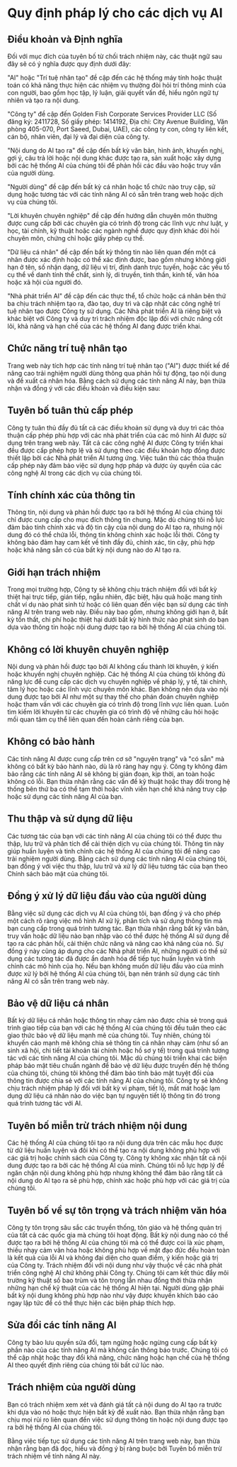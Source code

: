 # Quy định pháp lý cho các dịch vụ AI

## Điều khoản và Định nghĩa

Đối với mục đích của tuyên bố từ chối trách nhiệm này, các thuật ngữ sau đây sẽ có ý nghĩa được quy định dưới đây:

"AI" hoặc "Trí tuệ nhân tạo" đề cập đến các hệ thống máy tính hoặc thuật toán có khả năng thực hiện các nhiệm vụ thường đòi hỏi trí thông minh của con người, bao gồm học tập, lý luận, giải quyết vấn đề, hiểu ngôn ngữ tự nhiên và tạo ra nội dung.

"Công ty" đề cập đến Golden Fish Corporate Services Provider LLC (Số đăng ký: 2411728, Số giấy phép: 1414192, Địa chỉ: City Avenue Building, Văn phòng 405-070, Port Saeed, Dubai, UAE), các công ty con, công ty liên kết, cán bộ, nhân viên, đại lý và đại diện của công ty.

"Nội dung do AI tạo ra" đề cập đến bất kỳ văn bản, hình ảnh, khuyến nghị, gợi ý, câu trả lời hoặc nội dung khác được tạo ra, sản xuất hoặc xây dựng bởi các hệ thống AI của chúng tôi để phản hồi các đầu vào hoặc truy vấn của người dùng.

"Người dùng" đề cập đến bất kỳ cá nhân hoặc tổ chức nào truy cập, sử dụng hoặc tương tác với các tính năng AI có sẵn trên trang web hoặc dịch vụ của chúng tôi.

"Lời khuyên chuyên nghiệp" đề cập đến hướng dẫn chuyên môn thường được cung cấp bởi các chuyên gia có trình độ trong các lĩnh vực như luật, y học, tài chính, kỹ thuật hoặc các ngành nghề được quy định khác đòi hỏi chuyên môn, chứng chỉ hoặc giấy phép cụ thể.

"Dữ liệu cá nhân" đề cập đến bất kỳ thông tin nào liên quan đến một cá nhân được xác định hoặc có thể xác định được, bao gồm nhưng không giới hạn ở tên, số nhận dạng, dữ liệu vị trí, định danh trực tuyến, hoặc các yếu tố cụ thể về danh tính thể chất, sinh lý, di truyền, tinh thần, kinh tế, văn hóa hoặc xã hội của người đó.

"Nhà phát triển AI" đề cập đến các thực thể, tổ chức hoặc cá nhân bên thứ ba chịu trách nhiệm tạo ra, đào tạo, duy trì và cập nhật các công nghệ trí tuệ nhân tạo được Công ty sử dụng. Các Nhà phát triển AI là riêng biệt và khác biệt với Công ty và duy trì trách nhiệm độc lập đối với chức năng cốt lõi, khả năng và hạn chế của các hệ thống AI đang được triển khai.

## Chức năng trí tuệ nhân tạo

Trang web này tích hợp các tính năng trí tuệ nhân tạo ("AI") được thiết kế để nâng cao trải nghiệm người dùng thông qua phản hồi tự động, tạo nội dung và đề xuất cá nhân hóa. Bằng cách sử dụng các tính năng AI này, bạn thừa nhận và đồng ý với các điều khoản và điều kiện sau:

## Tuyên bố tuân thủ cấp phép

Công ty tuân thủ đầy đủ tất cả các điều khoản sử dụng và duy trì các thỏa thuận cấp phép phù hợp với các nhà phát triển của các mô hình AI được sử dụng trên trang web này. Tất cả các công nghệ AI được Công ty triển khai đều được cấp phép hợp lệ và sử dụng theo các điều khoản hợp đồng được thiết lập bởi các Nhà phát triển AI tương ứng. Việc tuân thủ các thỏa thuận cấp phép này đảm bảo việc sử dụng hợp pháp và được ủy quyền của các công nghệ AI trong các dịch vụ của chúng tôi.

## Tính chính xác của thông tin

Thông tin, nội dung và phản hồi được tạo ra bởi hệ thống AI của chúng tôi chỉ được cung cấp cho mục đích thông tin chung. Mặc dù chúng tôi nỗ lực đảm bảo tính chính xác và độ tin cậy của nội dung do AI tạo ra, nhưng nội dung đó có thể chứa lỗi, thông tin không chính xác hoặc lỗi thời. Công ty không bảo đảm hay cam kết về tính đầy đủ, chính xác, tin cậy, phù hợp hoặc khả năng sẵn có của bất kỳ nội dung nào do AI tạo ra.

## Giới hạn trách nhiệm

Trong mọi trường hợp, Công ty sẽ không chịu trách nhiệm đối với bất kỳ thiệt hại trực tiếp, gián tiếp, ngẫu nhiên, đặc biệt, hậu quả hoặc mang tính chất ví dụ nào phát sinh từ hoặc có liên quan đến việc bạn sử dụng các tính năng AI trên trang web này. Điều này bao gồm, nhưng không giới hạn ở, bất kỳ tổn thất, chi phí hoặc thiệt hại dưới bất kỳ hình thức nào phát sinh do bạn dựa vào thông tin hoặc nội dung được tạo ra bởi hệ thống AI của chúng tôi.

## Không có lời khuyên chuyên nghiệp

Nội dung và phản hồi được tạo bởi AI không cấu thành lời khuyên, ý kiến hoặc khuyến nghị chuyên nghiệp. Các hệ thống AI của chúng tôi không đủ năng lực để cung cấp các dịch vụ chuyên nghiệp về pháp lý, y tế, tài chính, tâm lý học hoặc các lĩnh vực chuyên môn khác. Bạn không nên dựa vào nội dung được tạo bởi AI như một sự thay thế cho phán đoán chuyên nghiệp hoặc tham vấn với các chuyên gia có trình độ trong lĩnh vực liên quan. Luôn tìm kiếm lời khuyên từ các chuyên gia có trình độ về những câu hỏi hoặc mối quan tâm cụ thể liên quan đến hoàn cảnh riêng của bạn.

## Không có bảo hành

Các tính năng AI được cung cấp trên cơ sở "nguyên trạng" và "có sẵn" mà không có bất kỳ bảo hành nào, dù là rõ ràng hay ngụ ý. Công ty không đảm bảo rằng các tính năng AI sẽ không bị gián đoạn, kịp thời, an toàn hoặc không có lỗi. Bạn thừa nhận rằng các vấn đề kỹ thuật hoặc thay đổi trong hệ thống bên thứ ba có thể tạm thời hoặc vĩnh viễn hạn chế khả năng truy cập hoặc sử dụng các tính năng AI của bạn.

## Thu thập và sử dụng dữ liệu

Các tương tác của bạn với các tính năng AI của chúng tôi có thể được thu thập, lưu trữ và phân tích để cải thiện dịch vụ của chúng tôi. Thông tin này giúp huấn luyện và tinh chỉnh các hệ thống AI của chúng tôi để nâng cao trải nghiệm người dùng. Bằng cách sử dụng các tính năng AI của chúng tôi, bạn đồng ý với việc thu thập, lưu trữ và xử lý dữ liệu tương tác của bạn theo Chính sách bảo mật của chúng tôi.

## Đồng ý xử lý dữ liệu đầu vào của người dùng

Bằng việc sử dụng các dịch vụ AI của chúng tôi, bạn đồng ý và cho phép một cách rõ ràng việc mô hình AI xử lý, phân tích và sử dụng thông tin mà bạn cung cấp trong quá trình tương tác. Bạn thừa nhận rằng bất kỳ văn bản, truy vấn hoặc dữ liệu nào bạn nhập vào có thể được hệ thống AI sử dụng để tạo ra các phản hồi, cải thiện chức năng và nâng cao khả năng của nó. Sự đồng ý này cũng áp dụng cho các Nhà phát triển AI, những người có thể sử dụng các tương tác đã được ẩn danh hóa để tiếp tục huấn luyện và tinh chỉnh các mô hình của họ. Nếu bạn không muốn dữ liệu đầu vào của mình được xử lý bởi hệ thống AI của chúng tôi, bạn nên tránh sử dụng các tính năng AI có sẵn trên trang web này.

## Bảo vệ dữ liệu cá nhân

Bất kỳ dữ liệu cá nhân hoặc thông tin nhạy cảm nào được chia sẻ trong quá trình giao tiếp của bạn với các hệ thống AI của chúng tôi đều tuân theo các giao thức bảo vệ dữ liệu mạnh mẽ của chúng tôi. Tuy nhiên, chúng tôi khuyến cáo mạnh mẽ không chia sẻ thông tin cá nhân nhạy cảm (như số an sinh xã hội, chi tiết tài khoản tài chính hoặc hồ sơ y tế) trong quá trình tương tác với các tính năng AI của chúng tôi. Mặc dù chúng tôi triển khai các biện pháp bảo mật tiêu chuẩn ngành để bảo vệ dữ liệu được truyền đến hệ thống của chúng tôi, chúng tôi không thể đảm bảo tính bảo mật tuyệt đối của thông tin được chia sẻ với các tính năng AI của chúng tôi. Công ty sẽ không chịu trách nhiệm pháp lý đối với bất kỳ vi phạm, tiết lộ, mất mát hoặc lạm dụng dữ liệu cá nhân nào do việc bạn tự nguyện tiết lộ thông tin đó trong quá trình tương tác với AI.

## Tuyên bố miễn trừ trách nhiệm nội dung

Các hệ thống AI của chúng tôi tạo ra nội dung dựa trên các mẫu học được từ dữ liệu huấn luyện và đôi khi có thể tạo ra nội dung không phù hợp với các giá trị hoặc chính sách của Công ty. Công ty không xác nhận tất cả nội dung được tạo ra bởi các hệ thống AI của mình. Chúng tôi nỗ lực hợp lý để ngăn chặn nội dung không phù hợp nhưng không thể đảm bảo rằng tất cả nội dung do AI tạo ra sẽ phù hợp, chính xác hoặc phù hợp với các giá trị của chúng tôi.

## Tuyên bố về sự tôn trọng và trách nhiệm văn hóa

Công ty tôn trọng sâu sắc các truyền thống, tôn giáo và hệ thống quản trị của tất cả các quốc gia mà chúng tôi hoạt động. Bất kỳ nội dung nào có thể được tạo ra bởi hệ thống AI của chúng tôi mà có thể được coi là xúc phạm, thiếu nhạy cảm văn hóa hoặc không phù hợp về mặt đạo đức đều hoàn toàn là kết quả của lỗi AI và không đại diện cho quan điểm, ý kiến hoặc giá trị của Công ty. Trách nhiệm đối với nội dung như vậy thuộc về các nhà phát triển công nghệ AI chứ không phải Công ty. Chúng tôi cam kết thúc đẩy môi trường kỹ thuật số bao trùm và tôn trọng lẫn nhau đồng thời thừa nhận những hạn chế kỹ thuật của các hệ thống AI hiện tại. Người dùng gặp phải bất kỳ nội dung không phù hợp nào như vậy được khuyến khích báo cáo ngay lập tức để có thể thực hiện các biện pháp thích hợp.

## Sửa đổi các tính năng AI

Công ty bảo lưu quyền sửa đổi, tạm ngừng hoặc ngừng cung cấp bất kỳ phần nào của các tính năng AI mà không cần thông báo trước. Chúng tôi có thể cập nhật hoặc thay đổi khả năng, chức năng hoặc hạn chế của hệ thống AI theo quyết định riêng của chúng tôi bất cứ lúc nào.

## Trách nhiệm của người dùng

Bạn có trách nhiệm xem xét và đánh giá tất cả nội dung do AI tạo ra trước khi dựa vào nó hoặc thực hiện bất kỳ đề xuất nào. Bạn thừa nhận rằng bạn chịu mọi rủi ro liên quan đến việc sử dụng thông tin hoặc nội dung được tạo ra bởi hệ thống AI của chúng tôi.

Bằng việc tiếp tục sử dụng các tính năng AI trên trang web này, bạn thừa nhận rằng bạn đã đọc, hiểu và đồng ý bị ràng buộc bởi Tuyên bố miễn trừ trách nhiệm về tính năng AI này.
